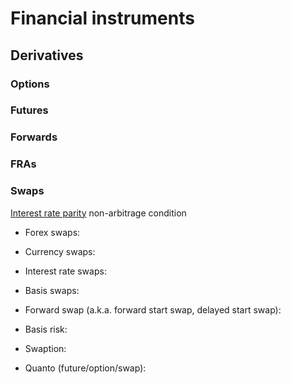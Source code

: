# Financial instruments

## Derivatives

### Options

### Futures

### Forwards

### FRAs

### Swaps

[Interest rate parity](https://en.wikipedia.org/wiki/Interest_rate_parity) non-arbitrage condition

* Forex swaps: 
* Currency swaps:
* Interest rate swaps:

* Basis swaps:

* Forward swap \(a.k.a. forward start swap, delayed start swap\):

* Basis risk:


* Swaption:
* Quanto \(future/option/swap\):





